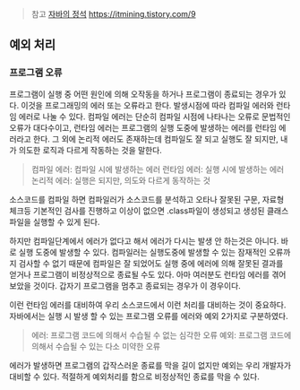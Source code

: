 > 참고
[자바의 정석](http://www.yes24.com/Product/Search?domain=ALL&query=%EC%9E%90%EB%B0%94%EC%9D%98%EC%A0%95%EC%84%9D&pid=123487&cosemkid=go16214999081121496&gclid=Cj0KCQjwmuiTBhDoARIsAPiv6L9xwP5-CSNKhbr9xyqRtRORbKj8Eo29uQrx6hkOyS5ruqrFnfFy_h8aAplzEALw_wcB)
https://itmining.tistory.com/9

## 예외 처리

### 프로그램 오류
프로그램이 실행 중 어떤 원인에 의해 오작동을 하거나 프로그램이 종료되는 경우가 있다. 이것을 프로그래밍의 에러 또는 오류라고 한다.
발생시점에 따라 컴파일 에러와 런타임 에러로 나눌 수 있다. 컴파일 에러는 단순히 컴파일 시점에 나타나는 오류로 문법적인 오류가 대다수이고, 런타임 에러는 프로그램의 실행 도중에 발생하는 에러를 런타임 에러라고 한다. 그 외에 논리적 에러도 존재하는데 컴파일도 잘 되고 실행도 잘 되지만, 내가 의도한 로직과 다르게 작동하는 것을 말한다.

> 컴파일 에러: 컴파일 시에 발생하는 에러
런타임 에러: 실행 시에 발생하는 에러
논리적 에러: 실행은 되지만, 의도와 다르게 동작하는 것

소스코드를 컴파일 하면 컴파일러가 소스코드를 분석하고 오타나 잘못된 구문, 자료형 체크등 기본적인 검사를 진행하고 이상이 없으면 .class파일이 생성되고 생성된 클래스 파일을 실행할 수 있게 된다.

하지만 컴파일단계에서 에러가 없다고 해서 에러가 다시는 발생 안 하는것은 아니다. 바로 실행 도중에 발생할 수 있다. 컴파일러는 실행도중에 발생할 수 있는 잠재적인 오류까지 검사할 수 없기 때문에 컴파일은 잘 되었어도 실행 중에 에러에 의해 잘못된 결과를 얻거나 프로그램이 비정상적으로 종료될 수도 있다. 아마 여러분도 런타임 에러를 겪어보았을 것이다. 갑자기 프로그램을 멈추고 종료되는 경우가 이 경우이다.

이런 런타임 에러를 대비하여 우리 소스코드에서 이런 처리를 대비하는 것이 중요하다. 자바에서는 실행 시 발생 할 수 있는 프로그램 오류를 에러와 예외 2가지로 구분하였다.

> 에러: 프로그램 코드에 의해서 수습될 수 없는 심각한 오류
예외: 프로그램 코드에 의해서 수습될 수 있는 다소 미약한 오류

에러가 발생하면 프로그램의 갑작스러운 종료를 막을 길이 없지만 예외는 우리 개발자가 대비할 수 있다. 적절하게 예외처리를 함으로 비정상적인 종료를 막을 수 있다.